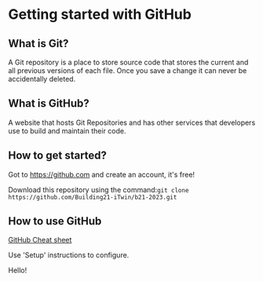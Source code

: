 # Getting started with GitHub

## What is Git?

A Git repository is a place to store source code that stores the current and all previous versions of each file.  Once you save a change it can never be accidentally deleted.

## What is GitHub?

A website that hosts Git Repositories and has other services that developers use to build and maintain their code.

## How to get started?

Got to https://github.com and create an account, it's free!

Download this repository using the command:`git clone https://github.com/Building21-iTwin/b21-2023.git`

## How to use GitHub

[GitHub Cheat sheet](https://education.github.com/git-cheat-sheet-education.pdf)

Use 'Setup' instructions to configure.

Hello!